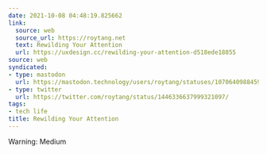 ```yaml
---
date: 2021-10-08 04:48:19.825662
link:
  source: web
  source_url: https://roytang.net
  text: Rewilding Your Attention
  url: https://uxdesign.cc/rewilding-your-attention-d518ede18855
source: web
syndicated:
- type: mastodon
  url: https://mastodon.technology/users/roytang/statuses/107064098845943119
- type: twitter
  url: https://twitter.com/roytang/status/1446336637999321097/
tags:
- tech life
title: Rewilding Your Attention
---
```


Warning: Medium